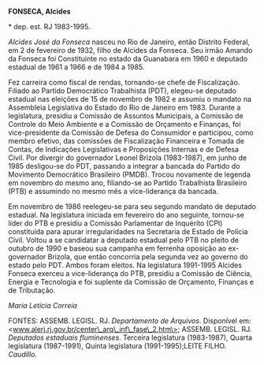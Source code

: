 **FONSECA, Alcides**

\* dep. est. RJ 1983-1995.

*Alcides José da Fonseca* nasceu no Rio de Janeiro, então Distrito
Federal, em 2 de fevereiro de 1932, filho de Alcides da Fonseca. Seu
irmão Amando da Fonseca foi Constituinte no estado da Guanabara em 1960
e deputado estadual de 1961 a 1966 e de 1984 a 1985.

Fez carreira como fiscal de rendas, tornando-se chefe de Fiscalização.
Filiado ao Partido Democrático Trabalhista (PDT), elegeu-se deputado
estadual nas eleições de 15 de novembro de 1982 e assumiu o mandato na
Assembleia Legislativa do Estado do Rio de Janeiro em 1983. Durante a
legislatura, presidiu a Comissão de Assuntos Municipais, a Comissão de
Controle do Meio Ambiente e a Comissão de Orçamento e Finanças, foi
vice-presidente da Comissão de Defesa do Consumidor e participou, como
membro efetivo, das comissões de Fiscalização Financeira e Tomada de
Contas, de Indicações Legislativas e Proposições Internas e de Defesa
Civil. Por divergir do governador Leonel Brizola (1983-1987), em junho
de 1985 desligou-se do PDT, passando a integrar a bancada do Partido do
Movimento Democrático Brasileiro (PMDB). Trocou novamente de legenda em
novembro do mesmo ano, filiando-se ao Partido Trabalhista Brasileiro
(PTB) e assumindo no mesmo mês a vice-liderança da bancada.

Em novembro de 1986 reelegeu-se para seu segundo mandato de deputado
estadual. Na legislatura iniciada em fevereiro do ano seguinte,
tornou-se líder do PTB e presidiu a Comissão Parlamentar de Inquérito
(CPI) constituída para apurar irregularidades na Secretaria de Estado de
Polícia Civil. Voltou a se candidatar a deputado estadual pelo PTB no
pleito de outubro de 1990 e baseou sua campanha em ferrenha oposição ao
ex-governador Brizola, que então concorria pela segunda vez ao governo
do estado pelo PDT. Ambos foram eleitos. Na legislatura 1991-1995
Alcides Fonseca exerceu a vice-liderança do PTB, presidiu a Comissão de
Ciência, Energia e Tecnologia e foi suplente da Comissão de Orçamento,
Finanças e de Tributação.

*Maria Letícia Correia*

FONTES: ASSEMB. LEGISL. RJ. *Departamento de Arquivos*. Disponível em:
\<www.alerj.rj.gov.br/center\_arq\_inf\_fase\_2.htm\>; ASSEMB. LEGISL.
RJ. *Deputados estaduais fluminenses*. Terceira legislatura (1983-1987),
Quarta legislatura (1987-1991), Quinta legislatura (1991-1995);LEITE
FILHO. *Caudillo.*
